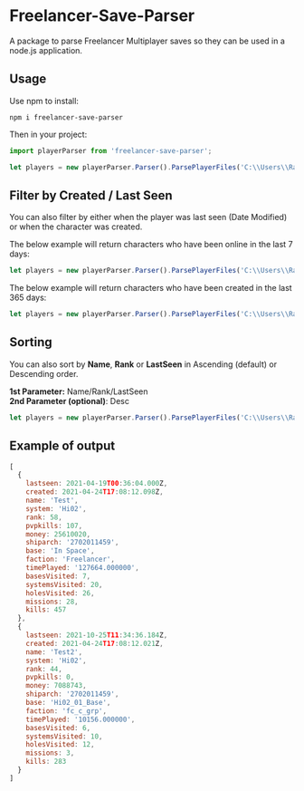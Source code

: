 # Freelancer-Save-Parser
A package to parse Freelancer Multiplayer saves so they can be used in a node.js application.

## Usage

Use npm to install:

`npm i freelancer-save-parser`

Then in your project:

````javascript
import playerParser from 'freelancer-save-parser';

let players = new playerParser.Parser().ParsePlayerFiles('C:\\Users\\Raikkonen\\Documents\\My Games\\Freelancer\\Accts\\MultiPlayer');
````

## Filter by Created / Last Seen

You can also filter by either when the player was last seen (Date Modified) or when the character was created.

The below example will return characters who have been online in the last 7 days:

````javascript
let players = new playerParser.Parser().ParsePlayerFiles('C:\\Users\\Raikkonen\\Documents\\My Games\\Freelancer\\Accts\\MultiPlayer', 7, 'LastSeen');
````

The below example will return characters who have been created in the last 365 days: 

````javascript
let players = new playerParser.Parser().ParsePlayerFiles('C:\\Users\\Raikkonen\\Documents\\My Games\\Freelancer\\Accts\\MultiPlayer', 365, 'Created');
````

## Sorting

You can also sort by **Name**, **Rank** or **LastSeen** in Ascending (default) or Descending order.

**1st Parameter:** Name/Rank/LastSeen  
**2nd Parameter (optional)**: Desc

````javascript
let players = new playerParser.Parser().ParsePlayerFiles('C:\\Users\\Raikkonen\\Documents\\My Games\\Freelancer\\Accts\\MultiPlayer').SortPlayerFiles('LastSeen', 'Desc');
````

## Example of output

````javascript
[
  {
    lastseen: 2021-04-19T00:36:04.000Z,
    created: 2021-04-24T17:08:12.098Z,
    name: 'Test',
    system: 'Hi02',
    rank: 58,
    pvpkills: 107,
    money: 25610020,
    shiparch: '2702011459',
    base: 'In Space',
    faction: 'Freelancer',
    timePlayed: '127664.000000',
    basesVisited: 7,
    systemsVisited: 20,
    holesVisited: 26,
    missions: 28,
    kills: 457
  },
  {
    lastseen: 2021-10-25T11:34:36.184Z,
    created: 2021-04-24T17:08:12.021Z,
    name: 'Test2',
    system: 'Hi02',
    rank: 44,
    pvpkills: 0,
    money: 7088743,
    shiparch: '2702011459',
    base: 'Hi02_01_Base',
    faction: 'fc_c_grp',
    timePlayed: '10156.000000',
    basesVisited: 6,
    systemsVisited: 10,
    holesVisited: 12,
    missions: 3,
    kills: 283
  } 
]
````
